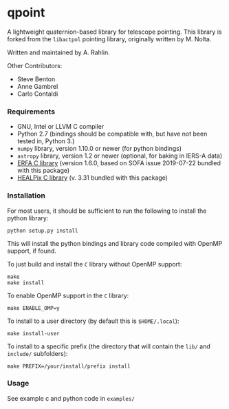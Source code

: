 # qpoint

A lightweight quaternion-based library for telescope pointing.  This library is forked from the `libactpol` pointing library, originally written by M. Nolta.

Written and maintained by A. Rahlin.

Other Contributors:

* Steve Benton
* Anne Gambrel
* Carlo Contaldi

### Requirements

* GNU, Intel or LLVM C compiler
* Python 2.7 (bindings should be compatible with, but have not been tested in, Python 3.)
* `numpy` library, version 1.10.0 or newer (for python bindings)
* `astropy` library, version 1.2 or newer (optional, for baking in IERS-A data)
* [ERFA C library](https://github.com/liberfa/erfa) (version 1.6.0, based on SOFA issue 2019-07-22 bundled with this package)
* [HEALPix C library](http://healpix.sourceforge.net/) (v. 3.31 bundled with this package)

### Installation

For most users, it should be sufficient to run the following to install the python library:

```
python setup.py install
```

This will install the python bindings and library code compiled with OpenMP support, if found.

To just build and install the `C` library without OpenMP support:

```
make
make install
```

To enable OpenMP support in the `C` library:

```
make ENABLE_OMP=y
```

To install to a user directory (by default this is `$HOME/.local`):

```
make install-user
```

To install to a specific prefix (the directory that will contain the `lib/`
and `include/` subfolders):

```
make PREFIX=/your/install/prefix install
```

### Usage

See example c and python code in `examples/`
